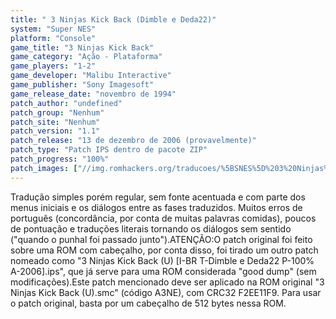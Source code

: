 ```yaml
---
title: " 3 Ninjas Kick Back (Dimble e Deda22)"
system: "Super NES"
platform: "Console"
game_title: "3 Ninjas Kick Back"
game_category: "Ação - Plataforma"
game_players: "1-2"
game_developer: "Malibu Interactive"
game_publisher: "Sony Imagesoft"
game_release_date: "novembro de 1994"
patch_author: "undefined"
patch_group: "Nenhum"
patch_site: "Nenhum"
patch_version: "1.1"
patch_release: "13 de dezembro de 2006 (provavelmente)"
patch_type: "Patch IPS dentro de pacote ZIP"
patch_progress: "100%"
patch_images: ["//img.romhackers.org/traducoes/%5BSNES%5D%203%20Ninjas%20Kick%20Back%20-%20Dimble%20e%20Deda22%20-%201.png","//img.romhackers.org/traducoes/%5BSNES%5D%203%20Ninjas%20Kick%20Back%20-%20Dimble%20e%20Deda22%20-%202.png","//img.romhackers.org/traducoes/%5BSNES%5D%203%20Ninjas%20Kick%20Back%20-%20Dimble%20e%20Deda22%20-%203.png"]
---
```

Tradução simples porém regular, sem fonte acentuada e com parte dos menus iniciais e os diálogos entre as fases traduzidos. Muitos erros de português (concordância, por conta de muitas palavras comidas), poucos de pontuação e traduções literais tornando os diálogos sem sentido ("quando o punhal foi passado junto").ATENÇÃO:O patch original foi feito sobre uma ROM com cabeçalho, por conta disso, foi tirado um outro patch nomeado como "3 Ninjas Kick Back (U) [I-BR T-Dimble e Deda22 P-100% A-2006].ips", que já serve para uma ROM considerada "good dump" (sem modificações).Este patch mencionado deve ser aplicado na ROM original "3 Ninjas Kick Back (U).smc" (código A3NE), com CRC32 F2EE11F9. Para usar o patch original, basta por um cabeçalho de 512 bytes nessa ROM.